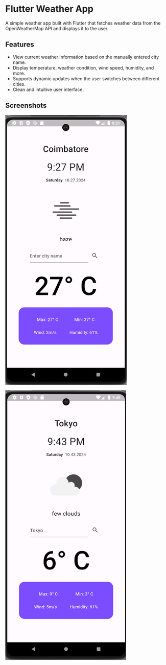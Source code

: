 # Flutter Weather App

A simple weather app built with Flutter that fetches weather data from the OpenWeatherMap API and displays it to the user.

## Features

- View current weather information based on the manually entered city name.
- Display temperature, weather condition, wind speed, humidity, and more.
- Supports dynamic updates when the user switches between different cities.
- Clean and intuitive user interface.

## Screenshots

![Screenshot 1](screenshots/Coimbatore_WeatherSS.png)

![Screenshot 1](screenshots/tokyo_WeatherSS.png)

